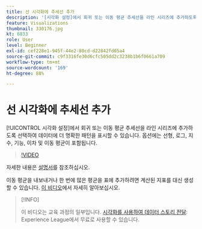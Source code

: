 ```yaml
---
title: 선 시각화에 추세선 추가
description: '[시각화 설정]에서 회귀 또는 이동 평균 추세선을 라인 시리즈에 추가하도록 선택하여 데이터에 더 명확한 패턴을 표시할 수 있습니다. 옵션에는 선형, 로그, 지수, 기능, 이차 및 이동 평균이 포함됩니다.'
feature: Visualizations
thumbnail: 330176.jpg
kt: 6833
role: User
level: Beginner
exl-id: cef228e1-945f-44e2-80cd-d22842fd05a4
source-git-commit: c9f3316fe30d6cfc505dd2c3238b1b6f0661a709
workflow-type: tm+mt
source-wordcount: '169'
ht-degree: 88%

---
```


# 선 시각화에 추세선 추가

[!UICONTROL 시각화 설정]에서 회귀 또는 이동 평균 추세선을 라인 시리즈에 추가하도록 선택하여 데이터에 더 명확한 패턴을 표시할 수 있습니다. 옵션에는 선형, 로그, 지수, 기능, 이차 및 이동 평균이 포함됩니다.

>[!VIDEO](https://video.tv.adobe.com/v/330176/?quality=12&learn=on)

자세한 내용은 [설명서](https://experienceleague.adobe.com/docs/analytics/analyze/analysis-workspace/visualizations/line.html?lang=ko#analysis-workspace)를 참조하십시오.

이동 평균을 내보내거나 한 번에 많은 평균을 표에 추가하려면 계산된 지표를 대신 생성할 수 있습니다. [이 비디오](https://experienceleague.adobe.com/docs/analytics-learn/tutorials/analysis-workspace/visualizations/using-the-cumulative-average-function-to-apply-metric-smoothing.html#analysis-workspace)에서 자세히 알아보십시오.

>[!INFO]
>
> 이 비디오는 교육 과정의 일부입니다. [시각화를 사용하여 데이터 스토리 전달](https://experienceleague.adobe.com/?recommended=Analytics-U-1-2021.1.visualizations): Experience League에서 무료로 사용할 수 있습니다.
